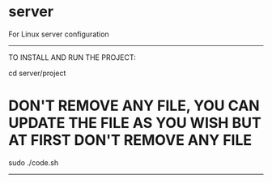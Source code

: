 # server
For Linux server configuration
***********************************************************************************************************************************
TO INSTALL AND RUN THE PROJECT:

cd server/project

# DON'T REMOVE ANY FILE, YOU CAN UPDATE THE FILE AS YOU WISH BUT AT FIRST DON'T REMOVE ANY FILE

sudo ./code.sh

************************************************************************************************************************************
